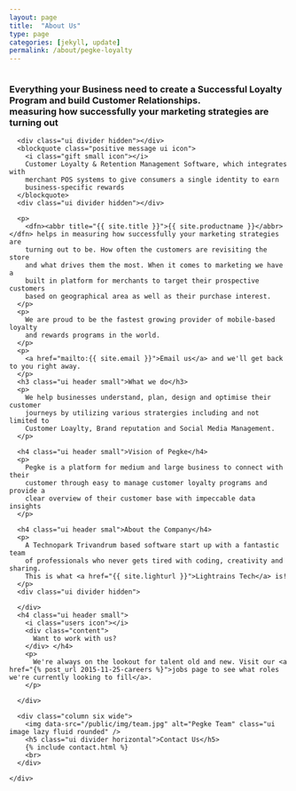 ```yaml
---
layout: page
title:  "About Us"
type: page
categories: [jekyll, update]
permalink: /about/pegke-loyalty
---
```


<div class="ui grid stackable">

  <div class="column ten wide">
    <h3 class="ui header">
      Everything your Business need to create a Successful Loyalty Program and
      build Customer Relationships.
      <br>
      <div class="sub header">measuring how successfully your marketing
        strategies are turning out</div>
      </h3>

      <div class="ui divider hidden"></div>
      <blockquote class="positive message ui icon">
        <i class="gift small icon"></i>
        Customer Loyalty & Retention Management Software, which integrates with
        merchant POS systems to give consumers a single identity to earn
        business-specific rewards
      </blockquote>
      <div class="ui divider hidden"></div>

      <p>
        <dfn><abbr title="{{ site.title }}">{{ site.productname }}</abbr></dfn> helps in measuring how successfully your marketing strategies are
        turning out to be. How often the customers are revisiting the store
        and what drives them the most. When it comes to marketing we have a
        built in platform for merchants to target their prospective customers
        based on geographical area as well as their purchase interest.
      </p>
      <p>
        We are proud to be the fastest growing provider of mobile-based loyalty
        and rewards programs in the world.
      </p>
      <p>
        <a href="mailto:{{ site.email }}">Email us</a> and we'll get back to you right away.
      </p>
      <h3 class="ui header small">What we do</h3>
      <p>
        We help businesses understand, plan, design and optimise their customer
        journeys by utilizing various stratergies including and not limited to
        Customer Loaylty, Brand reputation and Social Media Management.
      </p>

      <h4 class="ui header small">Vision of Pegke</h4>
      <p>
        Pegke is a platform for medium and large business to connect with their
        customer through easy to manage customer loyalty programs and provide a
        clear overview of their customer base with impeccable data insights
      </p>

      <h4 class="ui header smal">About the Company</h4>
      <p>
        A Technopark Trivandrum based software start up with a fantastic team
        of professionals who never gets tired with coding, creativity and sharing.
        This is what <a href="{{ site.lighturl }}">Lightrains Tech</a> is!
      </p>
      <div class="ui divider hidden">

      </div>
      <h4 class="ui header small">
        <i class="users icon"></i>
        <div class="content">
          Want to work with us?
        </div> </h4>
        <p>
          We're always on the lookout for talent old and new. Visit our <a href="{% post_url 2015-11-25-careers %}">jobs page to see what roles we're currently looking to fill</a>.
        </p>

      </div>

      <div class="column six wide">
        <img data-src="/public/img/team.jpg" alt="Pegke Team" class="ui image lazy fluid rounded" />
        <h5 class="ui divider horizontal">Contact Us</h5>
        {% include contact.html %}
        <br>
      </div>

    </div>
